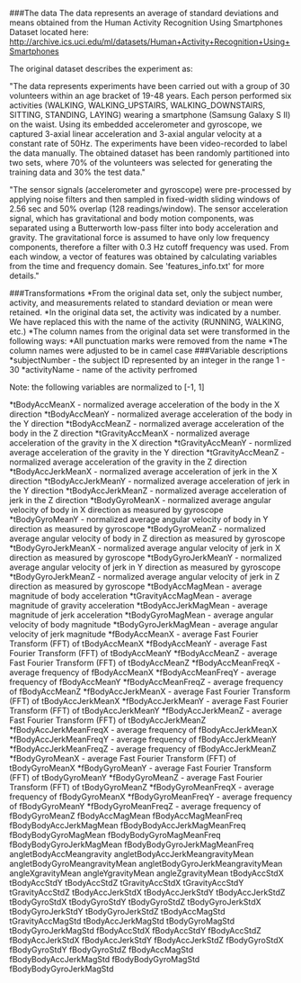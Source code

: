 ###The data
The data represents an average of standard deviations and means obtained from the Human Activity Recognition Using Smartphones Dataset located here:
http://archive.ics.uci.edu/ml/datasets/Human+Activity+Recognition+Using+Smartphones

The original dataset describes the experiment as:

"The data represents experiments have been carried out with a group of 30 volunteers within an age bracket of 19-48 years. Each person performed six activities (WALKING, WALKING_UPSTAIRS, WALKING_DOWNSTAIRS, SITTING, STANDING, LAYING) wearing a smartphone (Samsung Galaxy S II) on the waist. Using its embedded accelerometer and gyroscope, we captured 3-axial linear acceleration and 3-axial angular velocity at a constant rate of 50Hz. The experiments have been video-recorded to label the data manually. The obtained dataset has been randomly partitioned into two sets, where 70% of the volunteers was selected for generating the training data and 30% the test data." 

"The sensor signals (accelerometer and gyroscope) were pre-processed by applying noise filters and then sampled in fixed-width sliding windows of 2.56 sec and 50% overlap (128 readings/window). The sensor acceleration signal, which has gravitational and body motion components, was separated using a Butterworth low-pass filter into body acceleration and gravity. The gravitational force is assumed to have only low frequency components, therefore a filter with 0.3 Hz cutoff frequency was used. From each window, a vector of features was obtained by calculating variables from the time and frequency domain. See 'features_info.txt' for more details." 

###Transformations
*From the original data set, only the subject number, activity, and measurements related to standard deviation or mean were retained.
*In the original data set, the activity was indicated by a number. We have replaced this with the name of the activity (RUNNING, WALKING, etc.)
*The column names from the original data set were transformed in the following ways:
  *All punctuation marks were removed from the name
  *The column names were adjusted to be in camel case
###Variable descriptions
*subjectNumber - the subject ID represented by an integer in the range 1 - 30
*activityName - name of the activity perfromed

Note: the following variables are normalized to [-1, 1]

*tBodyAccMeanX - normalized average acceleration of the body in the X direction
*tBodyAccMeanY - normalized average acceleration of the body in the Y direction 
*tBodyAccMeanZ - normalized average acceleration of the body in the Z direction 
*tGravityAccMeanX - normalized average acceleration of the gravity in the X direction
*tGravityAccMeanY - normlized average acceleration of the gravity in the Y direction
*tGravityAccMeanZ - normalized average acceleration of the gravity in the Z direction
*tBodyAccJerkMeanX - normalized average acceleration of jerk in the X direction
*tBodyAccJerkMeanY - normalized average acceleration of jerk in the Y direction
*tBodyAccJerkMeanZ - normalized average acceleration of jerk in the Z direction
*tBodyGyroMeanX - normalized average angular velocity of body in X direction as measured by gyroscope
*tBodyGyroMeanY - normalized average angular velocity of body in Y direction as measured by gyroscope
*tBodyGyroMeanZ - normalized average angular velocity of body in Z direction as measured by gyroscope
*tBodyGyroJerkMeanX - normalized average angular velocity of jerk in X direction as measured by gyroscope
*tBodyGyroJerkMeanY - normalized average angular velocity of jerk in Y direction as measured by gyroscope
*tBodyGyroJerkMeanZ - normalized average angular velocity of jerk in Z direction as measured by gyroscope
*tBodyAccMagMean - average magnitude of body acceleration
*tGravityAccMagMean - average magnitude of gravity acceleration
*tBodyAccJerkMagMean - average magnitude of jerk acceleration
*tBodyGyroMagMean - average angular velocity of body magnitude
*tBodyGyroJerkMagMean - average angular velocity of jerk magnitude
*fBodyAccMeanX - average Fast Fourier Transform (FFT) of tBodyAccMeanX
*fBodyAccMeanY - average Fast Fourier Transform (FFT) of tBodyAccMeanY
*fBodyAccMeanZ - average Fast Fourier Transform (FFT) of tBodyAccMeanZ
*fBodyAccMeanFreqX - average frequency of fBodyAccMeanX
*fBodyAccMeanFreqY - average frequency of fBodyAccMeanY
*fBodyAccMeanFreqZ - average frequency of fBodyAccMeanZ
*fBodyAccJerkMeanX - average Fast Fourier Transform (FFT) of tBodyAccJerkMeanX
*fBodyAccJerkMeanY - average Fast Fourier Transform (FFT) of tBodyAccJerkMeanY
*fBodyAccJerkMeanZ - average Fast Fourier Transform (FFT) of tBodyAccJerkMeanZ
*fBodyAccJerkMeanFreqX - average frequency of fBodyAccJerkMeanX
*fBodyAccJerkMeanFreqY - average frequency of fBodyAccJerkMeanY
*fBodyAccJerkMeanFreqZ - average frequency of fBodyAccJerkMeanZ
*fBodyGyroMeanX - average Fast Fourier Transform (FFT) of tBodyGyroMeanX
*fBodyGyroMeanY - average Fast Fourier Transform (FFT) of tBodyGyroMeanY
*fBodyGyroMeanZ - average Fast Fourier Transform (FFT) of tBodyGyroMeanZ
*fBodyGyroMeanFreqX - average frequency of fBodyGyroMeanX
*fBodyGyroMeanFreqY - average frequency of fBodyGyroMeanY
*fBodyGyroMeanFreqZ - average frequency of fBodyGyroMeanZ
fBodyAccMagMean
fBodyAccMagMeanFreq
fBodyBodyAccJerkMagMean
fBodyBodyAccJerkMagMeanFreq
fBodyBodyGyroMagMean
fBodyBodyGyroMagMeanFreq
fBodyBodyGyroJerkMagMean
fBodyBodyGyroJerkMagMeanFreq
angletBodyAccMeangravity
angletBodyAccJerkMeangravityMean
angletBodyGyroMeangravityMean
angletBodyGyroJerkMeangravityMean
angleXgravityMean
angleYgravityMean
angleZgravityMean
tBodyAccStdX
tBodyAccStdY
tBodyAccStdZ
tGravityAccStdX
tGravityAccStdY
tGravityAccStdZ
tBodyAccJerkStdX
tBodyAccJerkStdY
tBodyAccJerkStdZ
tBodyGyroStdX
tBodyGyroStdY
tBodyGyroStdZ
tBodyGyroJerkStdX
tBodyGyroJerkStdY
tBodyGyroJerkStdZ
tBodyAccMagStd
tGravityAccMagStd
tBodyAccJerkMagStd
tBodyGyroMagStd
tBodyGyroJerkMagStd
fBodyAccStdX
fBodyAccStdY
fBodyAccStdZ
fBodyAccJerkStdX
fBodyAccJerkStdY
fBodyAccJerkStdZ
fBodyGyroStdX
fBodyGyroStdY
fBodyGyroStdZ
fBodyAccMagStd
fBodyBodyAccJerkMagStd
fBodyBodyGyroMagStd
fBodyBodyGyroJerkMagStd
